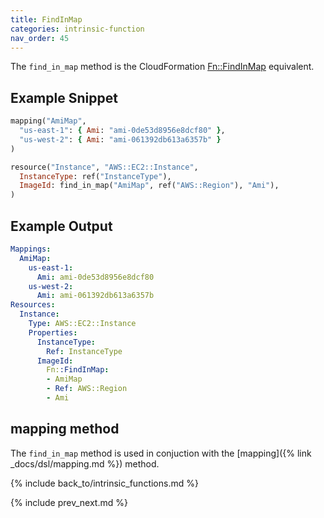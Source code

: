 ```yaml
---
title: FindInMap
categories: intrinsic-function
nav_order: 45
---
```


The `find_in_map` method is the CloudFormation [Fn::FindInMap](https://docs.aws.amazon.com/AWSCloudFormation/latest/UserGuide/intrinsic-function-reference-findinmap.html) equivalent.

## Example Snippet

```ruby
mapping("AmiMap",
  "us-east-1": { Ami: "ami-0de53d8956e8dcf80" },
  "us-west-2": { Ami: "ami-061392db613a6357b" }
)

resource("Instance", "AWS::EC2::Instance",
  InstanceType: ref("InstanceType"),
  ImageId: find_in_map("AmiMap", ref("AWS::Region"), "Ami"),
)
```

## Example Output

```yaml
Mappings:
  AmiMap:
    us-east-1:
      Ami: ami-0de53d8956e8dcf80
    us-west-2:
      Ami: ami-061392db613a6357b
Resources:
  Instance:
    Type: AWS::EC2::Instance
    Properties:
      InstanceType:
        Ref: InstanceType
      ImageId:
        Fn::FindInMap:
        - AmiMap
        - Ref: AWS::Region
        - Ami
```

## mapping method

The `find_in_map` method is used in conjuction with the [mapping]({% link _docs/dsl/mapping.md %}) method.

{% include back_to/intrinsic_functions.md %}

{% include prev_next.md %}
